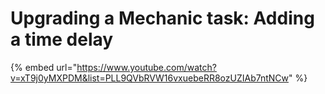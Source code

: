 # Upgrading a Mechanic task: Adding a time delay

{% embed url="https://www.youtube.com/watch?v=xT9j0yMXPDM&list=PLL9QVbRVW16vxuebeRR8ozUZIAb7ntNCw" %}

